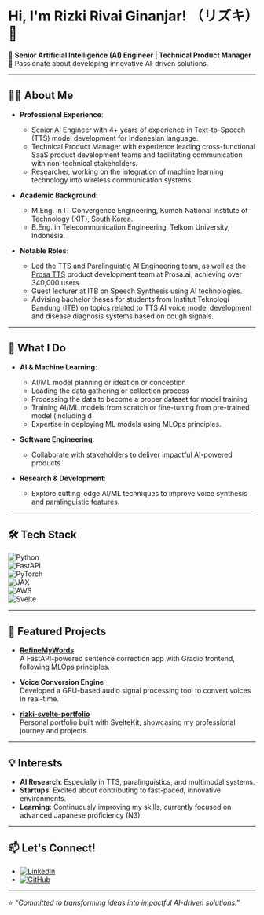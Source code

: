 # Hi, I'm Rizki Rivai Ginanjar! （リズキ）👋  

🎯 **Senior Artificial Intelligence (AI) Engineer | Technical Product Manager**  
🚀 Passionate about developing innovative AI-driven solutions.  

---

## 👩‍💻 **About Me**  
- **Professional Experience**:  
  - Senior AI Engineer with 4+ years of experience in Text-to-Speech (TTS) model development for Indonesian language.
  - Technical Product Manager with experience leading cross-functional SaaS product development teams and facilitating communication with non-technical stakeholders.
  - Researcher, working on the integration of machine learning technology into wireless communication systems.
  
- **Academic Background**:  
  - M.Eng. in IT Convergence Engineering, Kumoh National Institute of Technology (KIT), South Korea.
  - B.Eng. in Telecommunication Engineering, Telkom University, Indonesia.

- **Notable Roles**:  
  - Led the TTS and Paralinguistic AI Engineering team, as well as the [Prosa TTS](https://tts.prosa.ai/) product development team at Prosa.ai, achieving over 340,000 users. 
  - Guest lecturer at ITB on Speech Synthesis using AI technologies.
  - Advising bachelor theses for students from Institut Teknologi Bandung (ITB) on topics related to TTS AI voice model development and disease diagnosis systems based on cough signals.

---

## 💼 **What I Do**  
- **AI & Machine Learning**:  
  - AI/ML model planning or ideation or conception
  - Leading the data gathering or collection process
  - Processing the data to become a proper dataset for model training
  - Training AI/ML models from scratch or fine-tuning from pre-trained model (including d
  - Expertise in deploying ML models using MLOps principles.
    
- **Software Engineering**:  
  - Collaborate with stakeholders to deliver impactful AI-powered products.  

- **Research & Development**:  
  - Explore cutting-edge AI/ML techniques to improve voice synthesis and paralinguistic features.  

---

## 🛠️ **Tech Stack**  
![Python](https://img.shields.io/badge/Python-3776AB?style=for-the-badge&logo=python&logoColor=white)  
![FastAPI](https://img.shields.io/badge/FastAPI-109989?style=for-the-badge&logo=fastapi&logoColor=white)  
![PyTorch](https://img.shields.io/badge/PyTorch-EE4C2C?style=for-the-badge&logo=pytorch&logoColor=white)  
![JAX](https://img.shields.io/badge/JAX-00599C?style=for-the-badge&logo=JAX&logoColor=white)  
![AWS](https://img.shields.io/badge/AWS-232F3E?style=for-the-badge&logo=amazon-aws&logoColor=white)  
![Svelte](https://img.shields.io/badge/Svelte-FF3E00?style=for-the-badge&logo=svelte&logoColor=white)  

---

## 🌟 **Featured Projects**  
- [**RefineMyWords**](https://github.com/qivaijar/RefineMyWords)  
  A FastAPI-powered sentence correction app with Gradio frontend, following MLOps principles.  

- **Voice Conversion Engine**  
  Developed a GPU-based audio signal processing tool to convert voices in real-time.  

- [**rizki-svelte-portfolio**](https://github.com/qivaijar/rizki-svelte-portfolio)  
  Personal portfolio built with SvelteKit, showcasing my professional journey and projects.  

---

## 💡 **Interests**  
- **AI Research**: Especially in TTS, paralinguistics, and multimodal systems.  
- **Startups**: Excited about contributing to fast-paced, innovative environments.  
- **Learning**: Continuously improving my skills, currently focused on advanced Japanese proficiency (N3).  

---

## 📫 **Let's Connect!**  
- [![LinkedIn](https://img.shields.io/badge/LinkedIn-%230077B5.svg?style=for-the-badge&logo=linkedin&logoColor=white)](https://www.linkedin.com/in/rizkirivaiginanjar/)  
- [![GitHub](https://img.shields.io/badge/GitHub-%2312100E.svg?style=for-the-badge&logo=github&logoColor=white)](https://github.com/qivaijar)  

---

⭐️ _“Committed to transforming ideas into impactful AI-driven solutions.”_  

